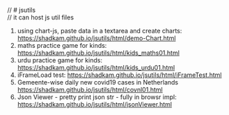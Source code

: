 // # jsutils  
// it can host js util files   
  
1) using chart-js, paste data in a textarea and create charts: <https://shadkam.github.io/jsutils/html/demo-Chart.html>  
2) maths practice game for kinds: <https://shadkam.github.io/jsutils/html/kids_maths01.html>  
3) urdu practice game for kinds: <https://shadkam.github.io/jsutils/html/kids_urdu01.html>  
4) iFrameLoad test: <https://shadkam.github.io/jsutils/html/iFrameTest.html>  
5) Gemeente-wise daily new covid19 cases in Netherlands <https://shadkam.github.io/jsutils/html/covnl01.html>  
6) Json Viewer - pretty print json str - fully in browsr impl: <https://shadkam.github.io/jsutils/html/jsonViewer.html>  
  
